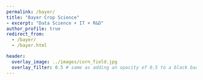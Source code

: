 ```yaml
---
permalink: /bayer/
title: "Bayer Crop Science"
- excerpt: "Data Science + IT + R&D"
author_profile: true
redirect_from:
  - /bayer/
  - /bayer.html

header:
  overlay_image: ../images/corn_field.jpg
  overlay_filter: 0.5 # same as adding an opacity of 0.5 to a black background
---
```

